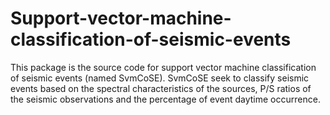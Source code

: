 # Support-vector-machine-classification-of-seismic-events
This package is the source code for support vector machine classification of seismic events (named SvmCoSE). SvmCoSE seek to classify seismic events based on the spectral characteristics of the sources, P/S ratios of the seismic observations and the percentage of event daytime occurrence.
